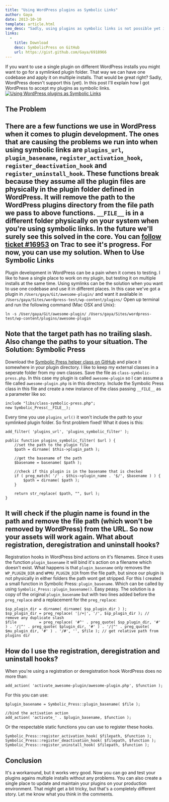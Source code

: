 ```yaml
---
title: "Using WordPress plugins as Symbolic Links"
author: Gaya
date: 2013-10-10
template: article.html
seo_desc: "Sadly, using plugins as symbolic links is not possible yet in WordPress. I will guide you through the solution I came up with to make them work after all."
links:
  -
    title: Download
    desc: SymbolicPress on GitHub
    url: https://gist.github.com/Gaya/6918966
---
```

If you want to use a single plugin on different WordPress installs you might want to go for a symlinked plugin folder. That way we can have one codebase and apply it on multiple installs. That would be great right? Sadly, WordPress doesn't support this (yet). In this post I'll explain how I got WordPress to accept my plugins as symbolic links. [![Using WordPress plugins as Symbolic Links](/articles/using-wordpress-plugins-as-symbolic-links/using-wordpress-plugins-as-symbolic-links.jpg "Using WordPress plugins as Symbolic Links")](http://www.gayadesign.com/diy/using-wordpress-plugins-as-symbolic-links)<span class="more"></span>

The Problem
-----------

 There are a few functions we use in WordPress when it comes to plugin development. The ones that are causing the problems we run into when using symbolic links are `plugins_url`, `plugin_basename`, `register_activation_hook`, `register_deactivation_hook` and `register_uninstall_hook`. These functions break because they assume all the plugin files are physically in the plugin folder defined in WordPress. It will remove the path to the WordPress plugins directory from the file path we pass to above functions. `__FILE__` is in a different folder physically on your system when you're using symbolic links. In the future we'll surely see this solved in the core. You can [follow ticket #16953](http://core.trac.wordpress.org/ticket/16953 "Ticket #16953 on WordPress Trac") on Trac to see it's progress. For now, you can use my solution. When to Use Symbolic Links
--------------------------

 Plugin development in WordPress can be a pain when it comes to testing. I like to have a single place to work on my plugin, but testing it on multiple installs at the same time. Using symlinks can be the solution when you want to use one codebase and use it in different places. In this case we've got a plugin in `/Users/gaya/Git/awesome-plugin/` and want it available in `/Users/gaya/Sites/wordpress-test/wp-content/plugins/` Open up terminal and run the following command (Mac OSX and Unix): 
```
ln -s /User/gaya/Git/awesome-plugin/ /Users/gaya/Sites/wordpress-test/wp-content/plugins/awesome-plugin
```
 Note that the target path has no trailing slash. Also change the paths to your situation. The Solution: Symbolic Press
----------------------------

 Download the [Symbolic Press helper class on GitHub](https://gist.github.com/Gaya/6918966 "Symbolic Press Class Gist on GitHub") and place it somewhere in your plugin directory. I like to keep my external classes in a seperate folder from my own classes. Save the file as `class-symbolic-press.php`. In this case my plugin is called `awesome-plugin` so I can assume a file called `awesome-plugin.php` is in this directory. Include the Symbolic Press class in this file and create a new instance of the class passing `__FILE__` as a parameter like so: 
```clike
include "libs/class-symbolic-press.php";
new Symbolic_Press(__FILE__);
```
 Every time you use `plugins_url()` it won't include the path to your symlinked plugin folder. So first problem fixed! What it does is this: 
```clike
add_filter( 'plugins_url', 'plugins_symbolic_filter' );

public function plugins_symbolic_filter( $url ) {
	//set the path to the plugin file
	$path = dirname( $this->plugin_path );

	//get the basename of the path
	$basename = basename( $path );

	//check if this plugin is in the basename that is checked
	if ( preg_match( '/' . $this->plugin_name . '$/', $basename ) ) {
		$path = dirname( $path );
	}

	return str_replace( $path, "", $url );
}
```
 It will check if the plugin name is found in the path and remove the file path (which won't be removed by WordPress) from the URL. So now your assets will work again. What about registration, deregistration and uninstall hooks?
------------------------------------------------------------

 Registration hooks in WordPress bind actions on it's filenames. Since it uses the function `plugin_basename` it will bind it's action on a filename which doesn't exist. What happens is that `plugin_basename` only removes the `WP_PLUGIN_DIR` and `WPMU_PLUGIN_DIR` from the file path, but since our plugin is not physically in either folders the path wont get stripped. For this I created a small function in Symbolic Press: `plugin_basename`. Which can be called by using `Symbolic_Press::plugin_basename()`. Easy peasy. The solution is a copy of the original `plugin_basename` but with two lines added before the `preg_replace` and a replacement for the `preg_replace`: 
```clike
$sp_plugin_dir = dirname( dirname( $sp_plugin_dir ) );
$sp_plugin_dir = preg_replace( '|/+|', '/', $sp_plugin_dir ); // remove any duplicate slash
$file          = preg_replace( '#^' . preg_quote( $sp_plugin_dir, '#' ) . '/|^' . preg_quote( $plugin_dir, '#' ) . '/|^' . preg_quote( $mu_plugin_dir, '#' ) . '/#', '', $file ); // get relative path from plugins dir
```
 How do I use the registration, deregistration and uninstall hooks?
------------------------------------------------------------------

 When you're using a registration or deregistration hook WordPress does no more than: 
```clike
add_action( 'activate_awesome-plugin/awesome-plugin.php', $function );
```
 For this you can use: 
```clike
$plugin_basename = Symbolic_Press::plugin_basename( $file );

//bind the activation action
add_action( 'activate_' . $plugin_basename, $function );
```
 Or the respectable static functions you can use to register these hooks. 
```clike
Symbolic_Press::register_activation_hook( $filepath, $function ); Symbolic_Press::register_deactivation_hook( $filepath, $function );
Symbolic_Press::register_uninstall_hook( $filepath, $function );
```
 Conclusion
----------

 It's a workaround, but it works very good. Now you can go and test your plugins agains multiple installs without any problems. You can also create a single place to update and maintain your plugins on your production environment. That might get a bit tricky, but that's a completely different story. Let me know what you think in the comments.